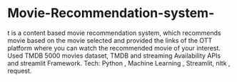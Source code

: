 # Movie-Recommendation-system-
t is a content based movie recommendation system, which recommends movie based on the movie selected and provided the links of the OTT platform where you can watch the recommended movie of your interest. Used TMDB 5000 movies dataset, TMDB and streaming Availability APIs and streamlit Framework. Tech: Python , Machine Learning , Streamlit, nltk , request. 
